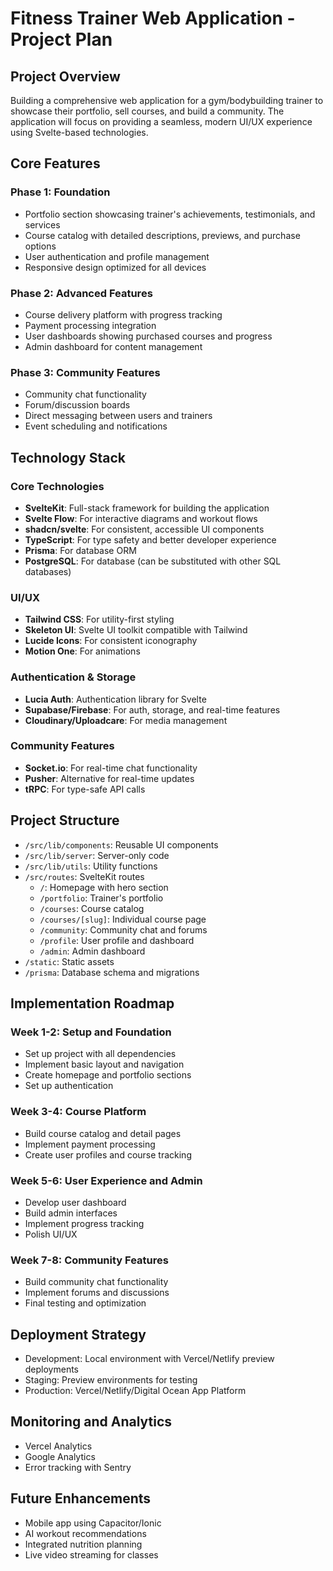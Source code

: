 # Fitness Trainer Web Application - Project Plan

## Project Overview
Building a comprehensive web application for a gym/bodybuilding trainer to showcase their portfolio, sell courses, and build a community. The application will focus on providing a seamless, modern UI/UX experience using Svelte-based technologies.

## Core Features

### Phase 1: Foundation
- Portfolio section showcasing trainer's achievements, testimonials, and services
- Course catalog with detailed descriptions, previews, and purchase options
- User authentication and profile management
- Responsive design optimized for all devices

### Phase 2: Advanced Features
- Course delivery platform with progress tracking
- Payment processing integration
- User dashboards showing purchased courses and progress
- Admin dashboard for content management

### Phase 3: Community Features
- Community chat functionality
- Forum/discussion boards
- Direct messaging between users and trainers
- Event scheduling and notifications

## Technology Stack

### Core Technologies
- **SvelteKit**: Full-stack framework for building the application
- **Svelte Flow**: For interactive diagrams and workout flows
- **shadcn/svelte**: For consistent, accessible UI components
- **TypeScript**: For type safety and better developer experience
- **Prisma**: For database ORM
- **PostgreSQL**: For database (can be substituted with other SQL databases)

### UI/UX
- **Tailwind CSS**: For utility-first styling
- **Skeleton UI**: Svelte UI toolkit compatible with Tailwind
- **Lucide Icons**: For consistent iconography
- **Motion One**: For animations

### Authentication & Storage
- **Lucia Auth**: Authentication library for Svelte
- **Supabase/Firebase**: For auth, storage, and real-time features
- **Cloudinary/Uploadcare**: For media management

### Community Features
- **Socket.io**: For real-time chat functionality
- **Pusher**: Alternative for real-time updates
- **tRPC**: For type-safe API calls

## Project Structure
- `/src/lib/components`: Reusable UI components
- `/src/lib/server`: Server-only code
- `/src/lib/utils`: Utility functions
- `/src/routes`: SvelteKit routes
  - `/`: Homepage with hero section
  - `/portfolio`: Trainer's portfolio
  - `/courses`: Course catalog
  - `/courses/[slug]`: Individual course page
  - `/community`: Community chat and forums
  - `/profile`: User profile and dashboard
  - `/admin`: Admin dashboard
- `/static`: Static assets
- `/prisma`: Database schema and migrations

## Implementation Roadmap

### Week 1-2: Setup and Foundation
- Set up project with all dependencies
- Implement basic layout and navigation
- Create homepage and portfolio sections
- Set up authentication

### Week 3-4: Course Platform
- Build course catalog and detail pages
- Implement payment processing
- Create user profiles and course tracking

### Week 5-6: User Experience and Admin
- Develop user dashboard
- Build admin interfaces
- Implement progress tracking
- Polish UI/UX

### Week 7-8: Community Features
- Build community chat functionality
- Implement forums and discussions
- Final testing and optimization

## Deployment Strategy
- Development: Local environment with Vercel/Netlify preview deployments
- Staging: Preview environments for testing
- Production: Vercel/Netlify/Digital Ocean App Platform

## Monitoring and Analytics
- Vercel Analytics
- Google Analytics
- Error tracking with Sentry

## Future Enhancements
- Mobile app using Capacitor/Ionic
- AI workout recommendations
- Integrated nutrition planning
- Live video streaming for classes
